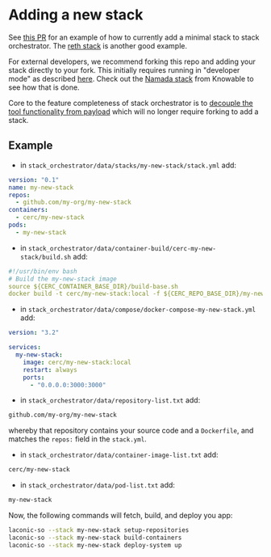 # Adding a new stack

See [this PR](https://github.com/cerc-io/stack-orchestrator/pull/434) for an example of how to currently add a minimal stack to stack orchestrator. The [reth stack](https://github.com/cerc-io/stack-orchestrator/pull/435) is another good example.

For external developers, we recommend forking this repo and adding your stack directly to your fork. This initially requires running in "developer mode" as described [here](/docs/CONTRIBUTING.md). Check out the [Namada stack](https://github.com/vknowable/stack-orchestrator/blob/main/app/data/stacks/public-namada/digitalocean_quickstart.md) from Knowable to see how that is done.

Core to the feature completeness of stack orchestrator is to [decouple the tool functionality from payload](https://github.com/cerc-io/stack-orchestrator/issues/315) which will no longer require forking to add a stack.

## Example

- in `stack_orchestrator/data/stacks/my-new-stack/stack.yml` add:

```yaml
version: "0.1"
name: my-new-stack
repos:
  - github.com/my-org/my-new-stack
containers:
  - cerc/my-new-stack
pods:
  - my-new-stack
```

- in `stack_orchestrator/data/container-build/cerc-my-new-stack/build.sh` add:

```yaml
#!/usr/bin/env bash
# Build the my-new-stack image
source ${CERC_CONTAINER_BASE_DIR}/build-base.sh
docker build -t cerc/my-new-stack:local -f ${CERC_REPO_BASE_DIR}/my-new-stack/Dockerfile ${build_command_args} ${CERC_REPO_BASE_DIR}/my-new-stack
```

- in `stack_orchestrator/data/compose/docker-compose-my-new-stack.yml` add:

```yaml
version: "3.2"

services:
  my-new-stack:
    image: cerc/my-new-stack:local
    restart: always
    ports:
      - "0.0.0.0:3000:3000"
```

- in `stack_orchestrator/data/repository-list.txt` add:

```bash
github.com/my-org/my-new-stack
```
whereby that repository contains your source code and a `Dockerfile`, and matches the `repos:` field in the `stack.yml`.

- in `stack_orchestrator/data/container-image-list.txt` add:

```bash
cerc/my-new-stack
```

- in `stack_orchestrator/data/pod-list.txt` add:

```bash
my-new-stack
```

Now, the following commands will fetch, build, and deploy you app:

```bash
laconic-so --stack my-new-stack setup-repositories
laconic-so --stack my-new-stack build-containers
laconic-so --stack my-new-stack deploy-system up
```

